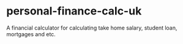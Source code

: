 # personal-finance-calc-uk
A financial calculator for calculating take home salary, student loan, mortgages and etc.
